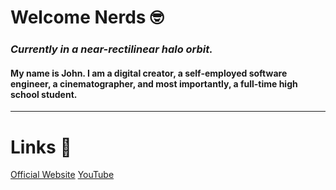 # Welcome Nerds 🤓

### *Currently in a near-rectilinear halo orbit.*

#### My name is John. I am a **digital creator**, a self-employed **software engineer**, a **cinematographer**, and most importantly, a full-time **high school student**.

---

# Links :shit:

[Official Website](https://johnseong.info)
[YouTube](https://youtube.com/c/JohnSeong)
